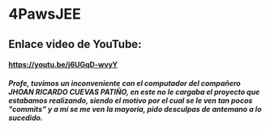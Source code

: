 # 4PawsJEE
  ##   Enlace video de YouTube:
   #### https://youtu.be/j6UGqD-wvyY
##### Profe, tuvimos un inconveniente con el computador del compañero JHOAN RICARDO CUEVAS PATIÑO, en este no le cargaba el proyecto que estabamos realizando, siendo el motivo por el cual se le ven tan pocos "commits" y a mí se me ven la mayoría, pido desculpas de antemano a lo sucedido.
